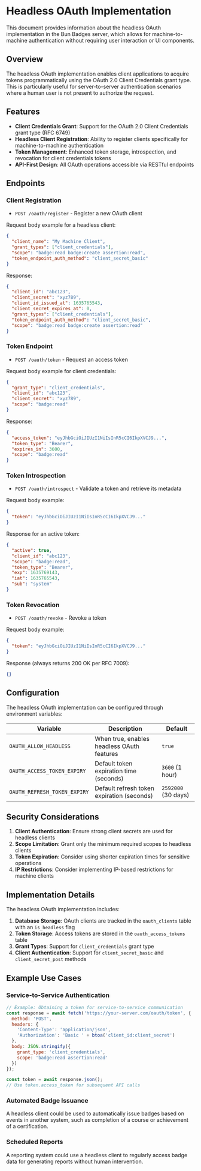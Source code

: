 # Headless OAuth Implementation

This document provides information about the headless OAuth implementation in the Bun Badges server, which allows for machine-to-machine authentication without requiring user interaction or UI components.

## Overview

The headless OAuth implementation enables client applications to acquire tokens programmatically using the OAuth 2.0 Client Credentials grant type. This is particularly useful for server-to-server authentication scenarios where a human user is not present to authorize the request.

## Features

- **Client Credentials Grant**: Support for the OAuth 2.0 Client Credentials grant type (RFC 6749)
- **Headless Client Registration**: Ability to register clients specifically for machine-to-machine authentication
- **Token Management**: Enhanced token storage, introspection, and revocation for client credentials tokens
- **API-First Design**: All OAuth operations accessible via RESTful endpoints

## Endpoints

### Client Registration
- `POST /oauth/register` - Register a new OAuth client

Request body example for a headless client:
```json
{
  "client_name": "My Machine Client",
  "grant_types": ["client_credentials"],
  "scope": "badge:read badge:create assertion:read",
  "token_endpoint_auth_method": "client_secret_basic"
}
```

Response:
```json
{
  "client_id": "abc123",
  "client_secret": "xyz789",
  "client_id_issued_at": 1635765543,
  "client_secret_expires_at": 0,
  "grant_types": ["client_credentials"],
  "token_endpoint_auth_method": "client_secret_basic",
  "scope": "badge:read badge:create assertion:read"
}
```

### Token Endpoint
- `POST /oauth/token` - Request an access token

Request body example for client credentials:
```json
{
  "grant_type": "client_credentials",
  "client_id": "abc123",
  "client_secret": "xyz789",
  "scope": "badge:read"
}
```

Response:
```json
{
  "access_token": "eyJhbGciOiJIUzI1NiIsInR5cCI6IkpXVCJ9...",
  "token_type": "Bearer",
  "expires_in": 3600,
  "scope": "badge:read"
}
```

### Token Introspection
- `POST /oauth/introspect` - Validate a token and retrieve its metadata

Request body example:
```json
{
  "token": "eyJhbGciOiJIUzI1NiIsInR5cCI6IkpXVCJ9..."
}
```

Response for an active token:
```json
{
  "active": true,
  "client_id": "abc123",
  "scope": "badge:read",
  "token_type": "Bearer",
  "exp": 1635769143,
  "iat": 1635765543,
  "sub": "system"
}
```

### Token Revocation
- `POST /oauth/revoke` - Revoke a token

Request body example:
```json
{
  "token": "eyJhbGciOiJIUzI1NiIsInR5cCI6IkpXVCJ9..."
}
```

Response (always returns 200 OK per RFC 7009):
```json
{}
```

## Configuration

The headless OAuth implementation can be configured through environment variables:

| Variable | Description | Default |
|----------|-------------|---------|
| `OAUTH_ALLOW_HEADLESS` | When true, enables headless OAuth features | `true` |
| `OAUTH_ACCESS_TOKEN_EXPIRY` | Default token expiration time (seconds) | `3600` (1 hour) |
| `OAUTH_REFRESH_TOKEN_EXPIRY` | Default refresh token expiration (seconds) | `2592000` (30 days) |

## Security Considerations

1. **Client Authentication**: Ensure strong client secrets are used for headless clients
2. **Scope Limitation**: Grant only the minimum required scopes to headless clients
3. **Token Expiration**: Consider using shorter expiration times for sensitive operations
4. **IP Restrictions**: Consider implementing IP-based restrictions for machine clients

## Implementation Details

The headless OAuth implementation includes:

1. **Database Storage**: OAuth clients are tracked in the `oauth_clients` table with an `is_headless` flag
2. **Token Storage**: Access tokens are stored in the `oauth_access_tokens` table
3. **Grant Types**: Support for `client_credentials` grant type
4. **Client Authentication**: Support for `client_secret_basic` and `client_secret_post` methods

## Example Use Cases

### Service-to-Service Authentication
```javascript
// Example: Obtaining a token for service-to-service communication
const response = await fetch('https://your-server.com/oauth/token', {
  method: 'POST',
  headers: {
    'Content-Type': 'application/json',
    'Authorization': 'Basic ' + btoa('client_id:client_secret')
  },
  body: JSON.stringify({
    grant_type: 'client_credentials',
    scope: 'badge:read assertion:read'
  })
});

const token = await response.json();
// Use token.access_token for subsequent API calls
```

### Automated Badge Issuance
A headless client could be used to automatically issue badges based on events in another system, such as completion of a course or achievement of a certification.

### Scheduled Reports
A reporting system could use a headless client to regularly access badge data for generating reports without human intervention. 